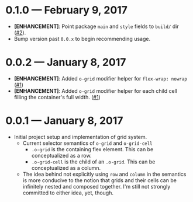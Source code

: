 # 0.1.0 &mdash; February 9, 2017

- **[ENHANCEMENT]**: Point package `main` and `style` fields to `build/` dir ([#2](https://github.com/Ticketfly-UI/ticketfly-css-grid-objects/pull/2)).
- Bump version past `0.0.x` to begin recommending usage.

# 0.0.2 &mdash; January 8, 2017

- **[ENHANCEMENT]**: Added `o-grid` modifier helper for `flex-wrap: nowrap` ([#1](https://github.com/Ticketfly-UI/ticketfly-css-grid-objects/pull/1))
- **[ENHANCEMENT]**: Added `o-grid` modifier helper for each child cell filling
the container's full width. ([#1](https://github.com/Ticketfly-UI/ticketfly-css-grid-objects/pull/1))


# 0.0.1 &mdash; January 8, 2017

- Initial project setup and implementation of grid system.
  + Current selector semantics of `o-grid` and `o-grid-cell`
    - `.o-grid` is the containing flex element. This can be conceptualized
    as a row.
    - `.o-grid-cell` is the child of an `.o-grid`. This can be conceptualized
    as a column.
  + The idea behind not explicitly using `row` and `column` in the semantics is
  more conducive to the notion that grids and their cells can be infinitely
  nested and composed together. I'm still not strongly committed to either idea, yet, though.

